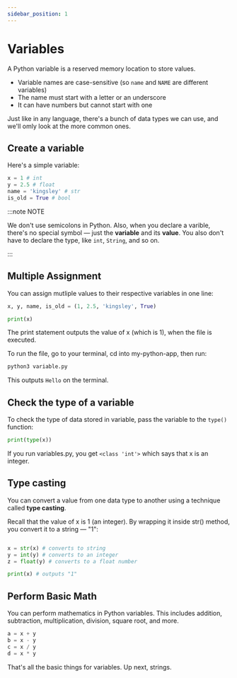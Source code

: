 ```yaml
---
sidebar_position: 1
---
```


# Variables
A Python variable is a reserved memory location to store values. 

- Variable names are case-sensitive (so `name` and `NAME` are different variables)
- The name must start with a letter or an underscore
- It can have numbers but cannot start with one

Just like in any language, there's a bunch of data types we can use, and we'll omly look at the more common ones.

## Create a variable
Here's a simple variable:
```python title="my-python-app/variables.py"
x = 1 # int
y = 2.5 # float
name = 'kingsley' # str
is_old = True # bool
```

:::note NOTE

We don't use semicolons in Python. Also, when you declare a varible, there's no special symbol — just the **variable** and its **value**. You also don't have to declare the type, like `int`, `String`, and so on.

:::

## Multiple Assignment
You can assign mutliple values to their respective variables in one line:
```python title="my-python-app/variables.py"
x, y, name, is_old = (1, 2.5, 'kingsley', True)

print(x)
```
The print statement outputs the value of x (which is 1), when the file is executed.

To run the file, go to your terminal, cd into my-python-app, then run:
```bash
python3 variable.py
```
This outputs `Hello` on the terminal.

## Check the type of a variable
To check the type of data stored in variable, pass the variable to the `type()` function:
```python title="my-python-app/variables.py"
print(type(x))
```
If you run variables.py, you get `<class 'int'>` which says that x is an integer.

## Type casting
You can convert a value from one data type to another using a technique called **type casting**. 

Recall that the value of x is 1 (an integer). By wrapping it inside str() method, you convert it to a string — "1":
```python title="my-python-app/variables.py"

x = str(x) # converts to string
y = int(y) # converts to an integer
z = float(y) # converts to a float number

print(x) # outputs "1"
```
## Perform Basic Math
You can perform mathematics in Python variables. This includes addition, subtraction, multiplication, division, square root, and more.

```python title="my-python-app/variables.py"
a = x + y
b = x - y
c = x / y
d = x * y
```
That's all the basic things for variables. Up next, strings.